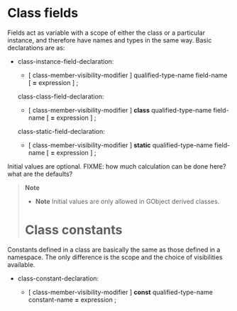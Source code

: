 <div id="class-fields" class="section level1">

Class fields
============

Fields act as variable with a scope of either the class or a particular
instance, and therefore have names and types in the same way. Basic
declarations are as:

-   class-instance-field-declaration:

    -   [ class-member-visibility-modifier ] qualified-type-name
        field-name [ **=** expression ] ;

    class-class-field-declaration:

    -   [ class-member-visibility-modifier ] **class**
        qualified-type-name field-name [ **=** expression ] ;

    class-static-field-declaration:

    -   [ class-member-visibility-modifier ] **static**
        qualified-type-name field-name [ **=** expression ] ;

Initial values are optional. FIXME: how much calculation can be done
here? what are the defaults?

> **Note**
>
> -   **Note** Initial values are only allowed in GObject derived
>     classes.
>
> Class constants
> ===============

Constants defined in a class are basically the same as those defined in
a namespace. The only difference is the scope and the choice of
visibilities available.

-   class-constant-declaration:

    -   [ class-member-visibility-modifier ] **const**
        qualified-type-name constant-name **=** expression ;

</div>
